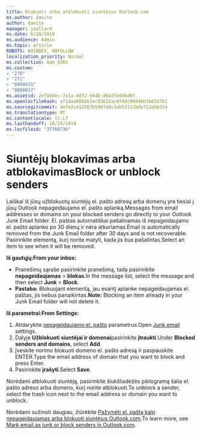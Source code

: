 ```yaml
---
title: Blokuoti arba atblokuoti siuntėjus Outlook.com
ms.author: daeite
author: daeite
manager: joallard
ms.date: 6/20/2019
ms.audience: Admin
ms.topic: article
ROBOTS: NOINDEX, NOFOLLOW
localization_priority: Normal
ms.collection: Adm_O365
ms.custom:
- "270"
- "272"
- "8000015"
- "8000017"
ms.assetid: 2ef840ec-7e1a-4df2-944b-d643fe08bd8f
ms.openlocfilehash: af1daa00bbb2ec93622ac8f4dc9004bb3b65b761
ms.sourcegitcommit: defe2c412567b596fa8c3ab52111bde712ebb314
ms.translationtype: MT
ms.contentlocale: lt-LT
ms.lasthandoff: 10/29/2019
ms.locfileid: "37768736"
---
```

# <a name="block-or-unblock-senders"></a><span data-ttu-id="cb5bd-102">Siuntėjų blokavimas arba atblokavimas</span><span class="sxs-lookup"><span data-stu-id="cb5bd-102">Block or unblock senders</span></span>

<span data-ttu-id="cb5bd-103">Laiškai iš jūsų užblokuotų siuntėjų el. pašto adresų arba domenų yra tiesiai į jūsų Outlook nepageidaujamo el. pašto aplanką.</span><span class="sxs-lookup"><span data-stu-id="cb5bd-103">Messages from email addresses or domains on your blocked senders go directly to your Outlook Junk Email folder.</span></span> <span data-ttu-id="cb5bd-104">El. paštas automatiškai pašalinamas iš nepageidaujamo el. pašto aplanko po 30 dienų ir nėra atkuriamas.</span><span class="sxs-lookup"><span data-stu-id="cb5bd-104">Email is automatically removed from the Junk Email folder after 30 days and is not recoverable.</span></span> <span data-ttu-id="cb5bd-105">Pasirinkite elementą, kurį norite matyti, kada jis bus pašalintas.</span><span class="sxs-lookup"><span data-stu-id="cb5bd-105">Select an item to see when it will be removed.</span></span>

<span data-ttu-id="cb5bd-106">**Iš gautųjų:**</span><span class="sxs-lookup"><span data-stu-id="cb5bd-106">**From your inbox:**</span></span>

- <span data-ttu-id="cb5bd-107">Pranešimų sąraše pasirinkite pranešimą, tada pasirinkite **nepageidaujamas** > **blokas**.</span><span class="sxs-lookup"><span data-stu-id="cb5bd-107">In the message list, select the message and then select **Junk** > **Block**.</span></span>
- <span data-ttu-id="cb5bd-108">**Pastaba:** Blokuojant elementą, jau esantį aplanke nepageidaujamas el. paštas, jis nebus panaikintas.</span><span class="sxs-lookup"><span data-stu-id="cb5bd-108">**Note:** Blocking an item already in your Junk Email folder will not delete it.</span></span>

<span data-ttu-id="cb5bd-109">**Iš parametrai:**</span><span class="sxs-lookup"><span data-stu-id="cb5bd-109">**From Settings:**</span></span>

1. <span data-ttu-id="cb5bd-110">Atidarykite [nepageidaujamo el. pašto](https://outlook.live.com/mail/options/mail/junkEmail) parametrus.</span><span class="sxs-lookup"><span data-stu-id="cb5bd-110">Open [Junk email](https://outlook.live.com/mail/options/mail/junkEmail) settings.</span></span>
2. <span data-ttu-id="cb5bd-111">Dalyje **Užblokuoti siuntėjai ir domenai**pasirinkite **įtraukti**.</span><span class="sxs-lookup"><span data-stu-id="cb5bd-111">Under **Blocked senders and domains**, select **Add**.</span></span>
3. <span data-ttu-id="cb5bd-112">Įveskite norimo blokuoti domeno el. pašto adresą ir paspauskite ENTER.</span><span class="sxs-lookup"><span data-stu-id="cb5bd-112">Type the email address of domain that you want to block and press Enter.</span></span>
4. <span data-ttu-id="cb5bd-113">Pasirinkite **įrašyti**.</span><span class="sxs-lookup"><span data-stu-id="cb5bd-113">Select **Save**.</span></span>

<span data-ttu-id="cb5bd-114">Norėdami atblokuoti siuntėją, pasirinkite šiukšliadėžės piktogramą šalia el. pašto adreso arba domeno, kurį norite atblokuoti.</span><span class="sxs-lookup"><span data-stu-id="cb5bd-114">To unblock a sender, select the trash icon next to the email address or domain you want to unblock.</span></span>

<span data-ttu-id="cb5bd-115">Norėdami sužinoti daugiau, žiūrėkite [Pažymėti el. paštą kaip nepageidaujamas arba blokuoti siuntėjus Outlook.com](https://support.office.com/article/a3ece97b-82f8-4a5e-9ac3-e92fa6427ae4?wt.mc_id=Office_Outlook_com_Alchemy).</span><span class="sxs-lookup"><span data-stu-id="cb5bd-115">To learn more, see [Mark email as junk or block senders in Outlook.com](https://support.office.com/article/a3ece97b-82f8-4a5e-9ac3-e92fa6427ae4?wt.mc_id=Office_Outlook_com_Alchemy).</span></span>